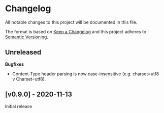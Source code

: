 
# Changelog
All notable changes to this project will be documented in this file.

The format is based on [Keep a Changelog](https://keepachangelog.com/en/1.0.0/)
and this project adheres to [Semantic Versioning](https://semver.org/spec/v2.0.0.html).

## Unreleased 

**Bugfixes**

-   Content-Type header parsing is now case-insensitive (e.g. charset=utf8 v Charset=utf8).


## [v0.9.0] - 2020-11-13 

Initial release

